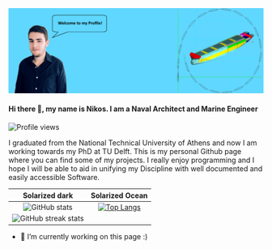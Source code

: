 <!--
**Jakendarth/Jakendarth** is a ✨ _special_ ✨ repository because its `README.md` (this file) appears on your GitHub profile.

Here are some ideas to get you started:

- 🔭 I’m currently working on ...
- 🌱 I’m currently learning ...
- 👯 I’m looking to collaborate on ...
- 🤔 I’m looking for help with ...
- 💬 Ask me about ...
- 📫 How to reach me: ...
- 😄 Pronouns: ...
- ⚡ Fun fact: ...
-->
![I am a Naval Architect and Marine Engineer ](https://github.com/Jakendarth/Jakendarth/blob/main/banner.png)
#### Hi there 👋, my name is Nikos. I am a Naval Architect and Marine Engineer 
![Profile views](https://gpvc.arturio.dev/Jakendarth) 

I graduated from the National Technical University of Athens and now I am working towards my PhD at TU Delft. This is my personal Github page where you can find some of my projects. I really enjoy programming and I hope I will be able to aid in unifying my Discipline with well documented and easily accessible Software.

Solarized dark             |  Solarized Ocean
:-------------------------:|:-------------------------:
![GitHub stats](https://github-readme-stats.vercel.app/api?username=Jakendarth&show_icons=true)  |  [![Top Langs](https://github-readme-stats.vercel.app/api/top-langs/?username=Jakendarth)](https://github.com/anuraghazra/github-readme-stats)
![GitHub streak stats](https://github-readme-streak-stats.herokuapp.com/?user=Jakendarth) |  

 




- 🔭 I’m currently working on this page :)




